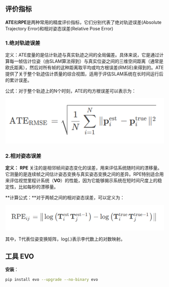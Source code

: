 ## 评价指标

**ATE**和**RPE**是两种常用的精度评价指标，它们分别代表了绝对轨迹误差(Absolute Trajectory Error)和相对姿态误差(Relative Pose Error)

### 1.绝对轨迹误差

定义：ATE度量的是估计轨迹与真实轨迹之间的全局偏差。具体来说，它是通过计算每一帧估计位姿（由SLAM算法得到）与真实位姿之间的三维空间距离（通常是欧氏距离），然后对所有帧的这种距离取平均或均方根误差(RMSE)来得到的。ATE提供了关于整个轨迹估计质量的综合视图，适用于评估SLAM系统在长时间运行后的累计误差。

公式：对于整个轨迹上的N个时刻，ATE的均方根误差可以表示为：

![](./assets/image-20250322134320816.png)

### 2.相对姿态误差

**定义：** **RPE** 关注的是相邻帧间姿态变化的误差，用来评估系统随时间的漂移量。它测量的是连续帧之间估计姿态变换与真实姿态变换之间的差异。RPE特别适合用来评估视觉里程计系统（**VO**）的性能，因为它能够揭示系统在短时间尺度上的稳定性，比如每秒的漂移量。

**计算公式：**对于两帧之间的相对姿态误差，可以定义为：

![image-20250322134711401](./assets/image-20250322134711401.png)

其中，T代表位姿变换矩阵，log(.)表示李代数上的对数映射。



## 工具 EVO

**安装**：

```bash
pip install evo --upgrade --no-binary evo
```

